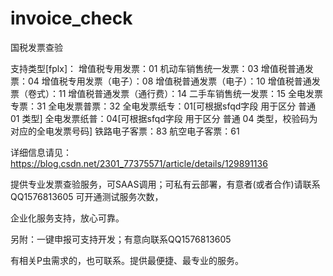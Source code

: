 # invoice_check
国税发票查验

支持类型[fplx]：
	增值税专用发票：01
  机动车销售统一发票：03
  增值税普通发票：04
  增值税专用发票（电子）：08
  增值税普通发票（电子）：10
  增值税普通发票（卷式）：11
  增值税普通发票（通行费）：14
  二手车销售统一发票：15
  全电发票专票：31
  全电发票普票：32
  全电发票纸专：01[可根据sfqd字段 用于区分 普通 01 类型]
  全电发票纸普：04[可根据sfqd字段 用于区分 普通 04 类型，校验码为对应的全电发票号码]
  铁路电子客票：83
  航空电子客票：61

详细信息请见：https://blog.csdn.net/2301_77375571/article/details/129891136

提供专业发票查验服务，可SAAS调用；可私有云部署，有意者(或者合作)请联系QQ1576813605  可开通测试服务次数，

企业化服务支持，放心可靠。


另附：一键申报可支持开发；有意向联系QQ1576813605


有相关P虫需求的，也可联系。提供最便捷、最专业的服务。
